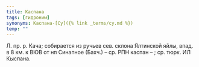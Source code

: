 ```yaml
---
title: Каспана
tags: [гидроним]
synonyms: Каспана-[Су]({% link _terms/су.md %})
temp: ""
---
```


Л. пр. р. Кача; собирается из ручьев сев. склона Ялтинской яйлы, впад. в 8 км. к
ВЮВ от нп Синапное (Бахч.) – ср. РПН каспан – ; ср. тюрк. ИЛ Кыспана.
